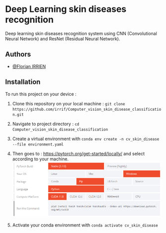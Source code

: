 # Deep Learning skin diseases recognition

Deep learning skin diseases recognition system using CNN (Convolutional Neural Network) and ResNet (Residual Neural Network).

## Authors
- [@Florian IRRIEN](https://github.com/irrif)

## Installation 
To run this project on your device :

1. Clone this repository on your local machine : `git clone https://github.com/irrif/Computer_vision_skin_disease_classification.git`

2. Navigate to project directory : `cd Computer_vision_skin_disease_classification`

3. Create a virtual environment with  `conda env create -n cv_skin_disease --file environment.yaml`

4. Then goes to : https://pytorch.org/get-started/locally/ and select according to your machine.
![screenshot](Others/cuda_install_ex.png)

5. Activate your conda environment with `conda activate cv_skin_disease`